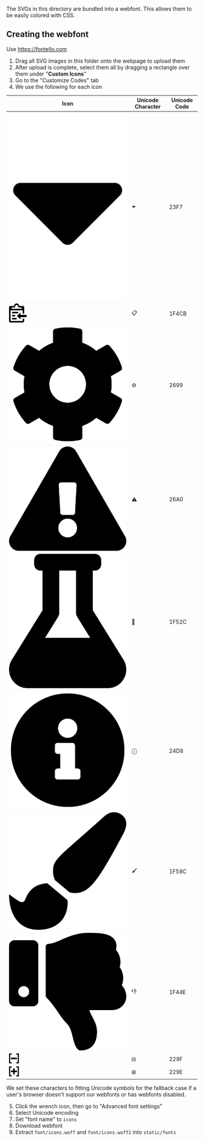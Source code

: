 The SVGs in this directory are bundled into a webfont. This allows them to be easily colored with CSS.

## Creating the webfont

Use https://fontello.com

1. Drag all SVG images in this folder onto the webpage to upload them
2. After upload is complete, select them all by dragging a rectangle over them under "**Custom Icons**"
3. Go to the "Customize Codes" tab
4. We use the following for each icon

| Icon           | Unicode Character | Unicode Code |
|--------------- |-------------------|--------------|
| ![](caret-down.svg)           | ⏷  | 23F7         |
| ![](clipboard.svg)            | 📋 | 1F4CB        |
| ![](cog.svg)                  | ⚙  | 2699         |
| ![](exclamation-triangle.svg) | ⚠  | 26A0         |
| ![](flask.svg)                | 🔬 | 1F52C        |
| ![](info-circle.svg)          | ⓘ | 24D8         |
| ![](paint-brush.svg)          | 🖌 | 1F58C        |
| ![](thumbs-down.svg)          | 👎 | 1F44E        |
| ![](toggle-minus.svg)         | ⊟  | 229F         |
| ![](toggle-plus.svg)          | ⊞  | 229E         |

We set these characters to fitting Unicode symbols for the fallback case if a user's browser doesn't support our webfonts or has webfonts disabled.

5. Click the wrench icon, then go to "Advanced font settings"
6. Select Unicode encoding
7. Set "font name" to `icons`
8. Download webfont
9. Extract `font/icons.woff` and `font/icons.woff2` into `static/fonts`
